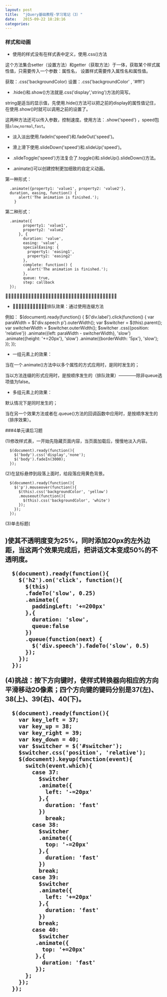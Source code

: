 ```yaml
---
layout: post
title:  "jQuery基础教程-学习笔记（3）"
date:   2015-09-22 18:28:16
categories:
---
```


### 样式和动画

+ 使用的样式没有在样式表中定义，使用.css()方法

这个方法集合setter（设置方法）和getter（获取方法）于一体，获取某个样式属性值，只需要传入一个参数：属性名，
设置样式需要传入属性名和属性值。

获取：.css('backgroundColor)
设置：.css('backgroundColor' , '#fff')

+ .hide()和.show()方法就是.css('display','string')方法的简写。

string是适当的显示值，先使用.hide()方法可以把之前的display的属性值记住，
在使用.show()时就可以调用之前的设置了。

这两种方法还可以传入参数，控制速度。使用方法：.show('speed') ，speed包括`slow`,`normal`,`fast`。

+ 淡入淡出使用.fadeIn('speed')和.fadeOut('speed')。

+ 滑上滑下使用.slideDown('speed')和.slideUp('speed')。

+ .slideToggle('speed')方法复合了.toggle()和.slideUp().slideDown()方法。

+ .animate()可以创建控制更加细致的自定义动画。

第一种形式：

      .animate({property1: 'value1', property2: 'value2'},
      duration, easing, function() {
          alert('The animation is finished.');
        }

第二种形式：

      .animate({
            property1: 'value1',
            property2: 'value2'
          }, {
            duration: 'value',
            easing: 'value',
            specialEasing: {
              property1: 'easing1',
              property2: 'easing2'
            },
            complete: function() {
              alert('The animation is finished.');
            },
            queue: true,
            step: callback
      });

􏵣􏵤􏵥􏵦􏵧􏵨􏵩􏵪􏵫􏳽􏳾􏴽􏴾􏵣􏵤􏵥􏵦􏵧􏵨􏵩􏵪􏵫􏳽􏳾􏴽􏴾􏵣􏵤􏵥􏵦􏵧􏵨􏵩􏵪􏵫􏳽􏳾􏴽􏴾
+ 􏴷􏴸􏴀􏱢􏴷􏴸􏴀􏱢􏴷􏴸􏴀􏱢排队效果：通过使用连缀方法

例如：
       $(document).ready(function() {
            $('div.label').click(function() {
              var paraWidth = $('div.speech p').outerWidth();
              var $switcher = $(this).parent();
              var switcherWidth = $switcher.outerWidth();
              $switcher
                .css({position: 'relative'})
                .animate({left: paraWidth - switcherWidth}, 'slow')
                .animate({height: '+=20px'}, 'slow')
                .animate({borderWidth: '5px'}, 'slow');
            });
      });

+ 一组元素上的效果：

当在一个.animate()方法中以多个属性的方式应用时，是同时发生的；

当以方法连缀的形式应用时，是按顺序发生的（排队效果）————除非queue选项值为false。

+ 多组元素上的效果：

默认情况下是同时发生的；

当在另一个效果方法或者在.queue()方法的回调函数中应用时，是按顺序发生的（排序效果）。

###4单元课后习题

(1)修改样式表，一开始先隐藏页面内容，当页面加载后，慢慢地淡入内容。

      $(document).ready(function(){
        $('body').css('display','none');
        $('body').fadeIn(3000);
      });

(2)在鼠标悬停到段落上面时，给段落应用黄色背景。

      $(document).ready(function(){
        $('p').mouseover(function(){
          $(this).css('backgroundColor', 'yellow')
          .mouseout(function(){
            $(this).css('backgroundColor', 'white')
          });
        });
      });

(3)单击标题(<h2>)使其不透明度变为25%，同时添加20px的左外边距，当这两个效果完成后，把讲话文本变成50%的不透明度。

      $(document).ready(function(){
        $('h2').on('click', function(){
          $(this)
          .fadeTo('slow', 0.25)
          .animate({
            paddingLeft: '+=200px'
          },{
            duration: 'slow',
            queue:false
          })
          .queue(function(next) {
            $('div.speech').fadeTo('slow', 0.5)
          });
        });
      });

(4)挑战：按下方向键时，使样式转换器向相应的方向平滑移动20像素；四个方向键的键码分别是37(左)、38(上)、39(右)、40(下)。

      $(document).ready(function(){
        var key_left = 37;
        var key_up = 38;
        var key_right = 39;
        var key_down = 40;
        var $switcher = $('#switcher');
        $switcher.css('position', 'relative');
        $(document).keyup(function(event){
          switch(event.which){
            case 37:
              $switcher
              .animate({
                left: '-=20px'
              },{
                duration: 'fast'
              })
                break;
            case 38:
              $switcher
              .animate({
                top: '-=20px'
              },{
                duration: 'fast'
              })
              break;
            case 39:
              $switcher
              .animate({
                left: '+=20px'
              },{
                duration: 'fast'
              })
              break;
            case 40:
              $switcher
             .animate({
               top: '+=20px'
             },{
               duration: 'fast'
             });
          };
        });
      });

    
